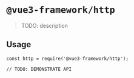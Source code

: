 # `@vue3-framework/http`

> TODO: description

## Usage

```
const http = require('@vue3-framework/http');

// TODO: DEMONSTRATE API
```
